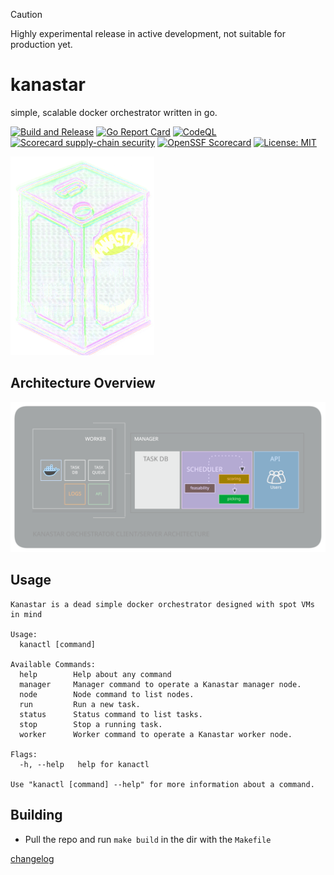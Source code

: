 > [!CAUTION]
> Highly experimental release in active development, not suitable for production yet.

# kanastar
simple, scalable docker orchestrator written in go.

[![Build and Release](https://github.com/surajsharma/kanastar/actions/workflows/release.yml/badge.svg)](https://github.com/surajsharma/kanastar/actions/workflows/release.yml) [![Go Report Card](https://goreportcard.com/badge/github.com/surajsharma/kanastar)](https://goreportcard.com/report/github.com/surajsharma/kanastar) [![CodeQL](https://github.com/surajsharma/kanastar/actions/workflows/github-code-scanning/codeql/badge.svg)](https://github.com/surajsharma/kanastar/actions/workflows/github-code-scanning/codeql) [![Scorecard supply-chain security](https://github.com/surajsharma/kanastar/actions/workflows/scorecard.yml/badge.svg)](https://github.com/surajsharma/kanastar/actions/workflows/scorecard.yml) [![OpenSSF Scorecard](https://api.scorecard.dev/projects/github.com/surajsharma/kanastar/badge)](https://scorecard.dev/viewer/?uri=github.com/surajsharma/kanastar) [![License: MIT](https://img.shields.io/badge/License-MIT-yellow.svg)](https://opensource.org/licenses/MIT)


![kanastar](./docs/images/kanastar_small.png)

## Architecture Overview

![architecture](./docs/images/architecture.svg)


## Usage

```
Kanastar is a dead simple docker orchestrator designed with spot VMs in mind

Usage:
  kanactl [command]

Available Commands:
  help        Help about any command
  manager     Manager command to operate a Kanastar manager node.
  node        Node command to list nodes.
  run         Run a new task.
  status      Status command to list tasks.
  stop        Stop a running task.
  worker      Worker command to operate a Kanastar worker node.

Flags:
  -h, --help   help for kanactl

Use "kanactl [command] --help" for more information about a command.
```

## Building

- Pull the repo and run `make build` in the dir with the `Makefile`

[changelog](./CHANGELOG)
